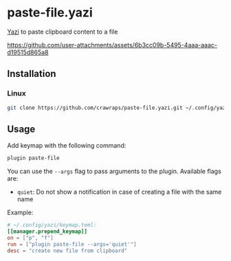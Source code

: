 # paste-file.yazi

[Yazi](https://github.com/sxyazi/yazi) to paste clipboard content to a file

https://github.com/user-attachments/assets/6b3cc09b-5495-4aaa-aaac-d19515d865a8

## Installation

### Linux

```sh
git clone https://github.com/crawraps/paste-file.yazi.git ~/.config/yazi/plugins/paste-file.yazi
```

## Usage

Add keymap with the following command:

```sh
plugin paste-file
```

You can use the `--args` flag to pass arguments to the plugin. Available flags are:

- `quiet`: Do not show a notification in case of creating a file with the same name

Example:

```toml
# ~/.config/yazi/keymap.toml:
[[manager.prepend_keymap]]
on = ["p", "f"]
run = ["plugin paste-file --args='quiet'"]
desc = "create new file from clipboard"
```
